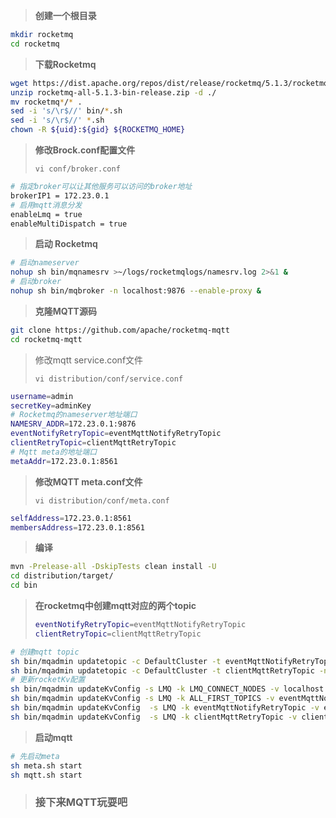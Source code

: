 > **创建一个根目录**

~~~sh
mkdir rocketmq
cd rocketmq
~~~

> **下载Rocketmq**

~~~sh
wget https://dist.apache.org/repos/dist/release/rocketmq/5.1.3/rocketmq-all-5.1.3-bin-release.zip
unzip rocketmq-all-5.1.3-bin-release.zip -d ./
mv rocketmq*/* . 
sed -i 's/\r$//' bin/*.sh
sed -i 's/\r$//' *.sh
chown -R ${uid}:${gid} ${ROCKETMQ_HOME}
~~~

> **修改Brock.conf配置文件**
>
> `vi conf/broker.conf`

~~~sh
# 指定broker可以让其他服务可以访问的broker地址
brokerIP1 = 172.23.0.1
# 启用mqtt消息分发
enableLmq = true
enableMultiDispatch = true
~~~

> **启动 Rocketmq**

~~~sh
# 启动nameserver
nohup sh bin/mqnamesrv >~/logs/rocketmqlogs/namesrv.log 2>&1 &
# 启动broker
nohup sh bin/mqbroker -n localhost:9876 --enable-proxy &
~~~



> **克隆MQTT源码**

~~~sh
git clone https://github.com/apache/rocketmq-mqtt
cd rocketmq-mqtt 
~~~

> 修改mqtt service.conf文件
>
> `vi distribution/conf/service.conf`

~~~sh
username=admin
secretKey=adminKey
# Rocketmq的nameserver地址端口
NAMESRV_ADDR=172.23.0.1:9876
eventNotifyRetryTopic=eventMqttNotifyRetryTopic
clientRetryTopic=clientMqttRetryTopic
# Mqtt meta的地址端口
metaAddr=172.23.0.1:8561
~~~

> **修改MQTT meta.conf文件**
>
> `vi distribution/conf/meta.conf`

~~~sh
selfAddress=172.23.0.1:8561
membersAddress=172.23.0.1:8561
~~~

> **编译**

~~~sh
mvn -Prelease-all -DskipTests clean install -U 
cd distribution/target/ 
cd bin
~~~

> **在rocketmq中创建mqtt对应的两个topic**
>
> ```sh
> eventNotifyRetryTopic=eventMqttNotifyRetryTopic
> clientRetryTopic=clientMqttRetryTopic
> ```

```sh
# 创建mqtt topic 
sh bin/mqadmin updatetopic -c DefaultCluster -t eventMqttNotifyRetryTopic -n localhost:9876
sh bin/mqadmin updatetopic -c DefaultCluster -t clientMqttRetryTopic -n localhost:9876
# 更新rocketKv配置 
sh bin/mqadmin updateKvConfig -s LMQ -k LMQ_CONNECT_NODES -v localhost -n localhost:9876
sh bin/mqadmin updateKvConfig -s LMQ -k ALL_FIRST_TOPICS -v eventMqttNotifyRetryTopic,clientMqttRetryTopic -n localhost:9876
sh bin/mqadmin updateKvConfig  -s LMQ -k eventMqttNotifyRetryTopic -v eventMqttNotifyRetryTopic/+  -n localhost:9876
sh bin/mqadmin updateKvConfig  -s LMQ -k clientMqttRetryTopic -v clientMqttRetryTopic/+  -n localhost:9876
```
> **启动mqtt**

~~~sh
# 先启动meta
sh meta.sh start
sh mqtt.sh start
~~~

> ### 接下来MQTT玩耍吧

